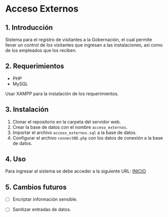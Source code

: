 # Acceso Externos

## 1. Introducción

Sistema para el registro de visitantes a la Gobernación, el cual permite llevar un control de los visitantes que ingresan a las instalaciones, así como de los empleados que los reciben.

## 2. Requerimientos

- PHP
- MySQL

Usar XAMPP para la instalación de los requerimientos.

## 3. Instalación

1. Clonar el repositorio en la carpeta del servidor web.
2. Crear la base de datos con el nombre `acceso_externos`.
3. Importar el archivo `acceso_externos.sql` a la base de datos.
4. Configurar el archivo `connectBD.php` con los datos de conexión a la base de datos.

## 4. Uso

Para ingresar al sistema se debe acceder a la siguiente URL: [INICIO](https://localhost/accesoexternos/index.php)

## 5. Cambios futuros

- [ ] Encriptar información sensible.
- [ ] Sanitizar entradas de datos.

